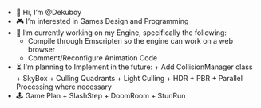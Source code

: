 - 👋 Hi, I’m @Dekuboy
- 🎮 I’m interested in Games Design and Programming
- 🌱 I’m currently working on my Engine, specifically the following:
	+ Compile through Emscripten so the engine can work on a web browser
	+ Comment/Reconfigure Animation Code
- ⏳ I'm planning to Implement in the future:
	  + Add CollisionManager class
	  + SkyBox
	  + Culling Quadrants
	  + Light Culling
	  + HDR
	  + PBR
	  + Parallel Processing where necessary
- 🕹️ Game Plan
	  + SlashStep
	  + DoomRoom
	  + StunRun
